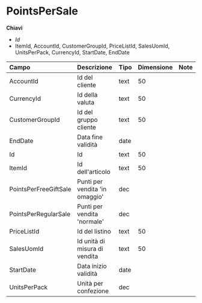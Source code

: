 # PointsPerSale

  
 **Chiavi**

* _Id_
* ItemId, AccountId, CustomerGroupId, PriceListId, SalesUomId, UnitsPerPack, CurrencyId, StartDate, EndDate

| Campo | Descrizione | Tipo | Dimensione | Note |
| :--- | :--- | :--- | :--- | :--- |
| AccountId | Id del cliente | text | 50 |  |
| CurrencyId | Id della valuta | text | 50 |  |
| CustomerGroupId | Id del gruppo cliente | text | 50 |  |
| EndDate | Data fine validità | date |  |  |
| Id | Id | text | 50 |  |
| ItemId | Id dell'articolo | text | 50 |  |
| PointsPerFreeGiftSale | Punti per vendita 'in omaggio' | dec |  |  |
| PointsPerRegularSale | Punti per vendita 'normale' | dec |  |  |
| PriceListId | Id del listino | text | 50 |  |
| SalesUomId | Id unità di misura di vendita | text | 50 |  |
| StartDate | Data inizio validità | date |  |  |
| UnitsPerPack | Unità per confezione | dec |  |  |

